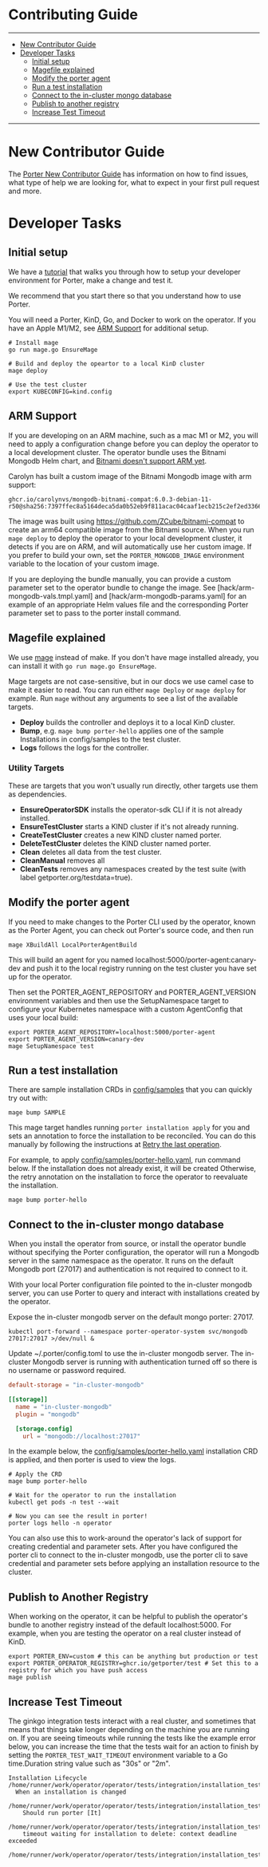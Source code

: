 # Contributing Guide

---
* [New Contributor Guide](#new-contributor-guide)
* [Developer Tasks](#developer-tasks)
  * [Initial setup](#initial-setup)
  * [Magefile explained](#magefile-explained)
  * [Modify the porter agent](#modify-the-porter-agent)
  * [Run a test installation](#run-a-test-installation)  
  * [Connect to the in-cluster mongo database](#connect-to-the-in-cluster-mongo-database)
  * [Publish to another registry](#publish-to-another-registry)
  * [Increase Test Timeout](#increase-test-timeout)
---

# New Contributor Guide

The [Porter New Contributor Guide](https://getporter.org/src/CONTRIBUTING.md) has information on how to find issues, what
type of help we are looking for, what to expect in your first pull request and
more.

# Developer Tasks

## Initial setup

We have a [tutorial] that walks you through how to setup your developer
environment for Porter, make a change and test it.

We recommend that you start there so that you understand how to use Porter.

You will need a Porter, KinD, Go, and Docker to work on the operator.
If you have an Apple M1/M2, see [ARM Support](#arm-support) for additional setup.

[tutorial]: https://getporter.org/contribute/tutorial/

```
# Install mage
go run mage.go EnsureMage

# Build and deploy the opeartor to a local KinD cluster
mage deploy

# Use the test cluster
export KUBECONFIG=kind.config
```

## ARM Support

If you are developing on an ARM machine, such as a mac M1 or M2, you will need to apply a configuration change before you can deploy the operator to a local development cluster.
The operator bundle uses the Bitnami Mongodb Helm chart, and [Bitnami doesn't support ARM yet](https://github.com/bitnami/charts/issues/7305).

Carolyn has built a custom image of the Bitnami Mongodb image with arm support:

```
ghcr.io/carolynvs/mongodb-bitnami-compat:6.0.3-debian-11-r50@sha256:7397ffec8a5164deca5da0b52eb9f811acac04caaf1ecb215c2ef2ed33665191
```

The image was built using https://github.com/ZCube/bitnami-compat to create an arm64 compatible image from the Bitnami source.
When you run `mage deploy` to deploy the operator to your local development cluster, it detects if you are on ARM, and will automatically use her custom image.
If you prefer to build your own, set the `PORTER_MONGODB_IMAGE` environment variable to the location of your custom image.

If you are deploying the bundle manually, you can provide a custom parameter set to the operator bundle to change the image.
See [hack/arm-mongodb-vals.tmpl.yaml] and [hack/arm-mongodb-params.yaml] for an example of an appropriate Helm values file and the corresponding Porter parameter set to pass to the porter install command.

## Magefile explained

We use [mage](https://magefile.org) instead of make. If you don't have mage installed already,
you can install it with `go run mage.go EnsureMage`.

[mage]: https://magefile.org

Mage targets are not case-sensitive, but in our docs we use camel case to make
it easier to read. You can run either `mage Deploy` or `mage deploy` for
example. Run `mage` without any arguments to see a list of the available targets.

* **Deploy** builds the controller and deploys it to a local KinD cluster.
* **Bump**, e.g. `mage bump porter-hello` applies one of the sample Installations in config/samples to the test cluster.
* **Logs** follows the logs for the controller.

### Utility Targets
These are targets that you won't usually run directly, other targets use them as dependencies.

* **EnsureOperatorSDK** installs the operator-sdk CLI if it is not already installed.
* **EnsureTestCluster** starts a KIND cluster if it's not already running.
* **CreateTestCluster** creates a new KIND cluster named porter.
* **DeleteTestCluster** deletes the KIND cluster named porter.
* **Clean** deletes all data from the test cluster.
* **CleanManual** removes all 
* **CleanTests** removes any namespaces created by the test suite (with label getporter.org/testdata=true).

## Modify the porter agent

If you need to make changes to the Porter CLI used by the operator, known as the Porter Agent,
you can check out Porter's source code, and then run

```
mage XBuildAll LocalPorterAgentBuild
```

This will build an agent for you named localhost:5000/porter-agent:canary-dev and push
it to the local registry running on the test cluster you have set up for the operator.

Then set the PORTER_AGENT_REPOSITORY and PORTER_AGENT_VERSION environment variables and
then use the SetupNamespace target to configure your Kubernetes namespace with a custom
AgentConfig that uses your local build:

```
export PORTER_AGENT_REPOSITORY=localhost:5000/porter-agent
export PORTER_AGENT_VERSION=canary-dev
mage SetupNamespace test
```

## Run a test installation

There are sample installation CRDs in [config/samples](/config/samples) that you can quickly try out with:

```
mage bump SAMPLE
```

This mage target handles running `porter installation apply` for you and sets an annotation to force the installation to be reconciled.
You can do this manually by following the instructions at [Retry the last operation](https://release-v1.porter.sh/operator/quickstart/#retry-the-last-operation).

For example, to apply [config/samples/porter-hello.yaml](/config/samples]/porter-hello.yaml), run command below.
If the installation does not already exist, it will be created
Otherwise, the retry annotation on the installation to force the operator to reevaluate the installation.

```
mage bump porter-hello
```

## Connect to the in-cluster mongo database

When you install the operator from source, or install the operator bundle without specifying the Porter configuration, the operator will run a Mongodb server in the same namespace as the operator.
It runs on the default Mongodb port (27017) and authentication is not required to connect to it.

With your local Porter configuration file pointed to the in-cluster mongodb server, you can use Porter to query and interact with installations created by the operator.

Expose the in-cluster mongodb server on the default mongo porter: 27017.
```
kubectl port-forward --namespace porter-operator-system svc/mongodb 27017:27017 >/dev/null &
```

Update ~/.porter/config.toml to use the in-cluster mongodb server.
The in-cluster Mongodb server is running with authentication turned off so there is no username or password required.

```toml
default-storage = "in-cluster-mongodb"

[[storage]]
  name = "in-cluster-mongodb"
  plugin = "mongodb"

  [storage.config]
    url = "mongodb://localhost:27017"
```

In the example below, the [config/samples/porter-hello.yaml](/config/samples/porter-hello.yaml) installation CRD is applied,
and then porter is used to view the logs.

```
# Apply the CRD
mage bump porter-hello

# Wait for the operator to run the installation
kubectl get pods -n test --wait 

# Now you can see the result in porter!
porter logs hello -n operator
```

You can also use this to work-around the operator's lack of support for creating credential and parameter sets.
After you have configured the porter cli to connect to the in-cluster mongodb, use the porter cli to save credential and parameter sets before applying an installation resource to the cluster.

## Publish to Another Registry

When working on the operator, it can be helpful to publish the operator's bundle to another registry instead of the default localhost:5000.
For example, when you are testing the operator on a real cluster instead of KinD.

```
export PORTER_ENV=custom # this can be anything but production or test
export PORTER_OPERATOR_REGISTRY=ghcr.io/getporter/test # Set this to a registry for which you have push access
mage publish
```

## Increase Test Timeout

The ginkgo integration tests interact with a real cluster, and sometimes that means that things take longer depending on the machine you are running on.
If you are seeing timeouts while running the tests like the example error below, you can increase the time that the tests wait for an action to finish by setting the `PORTER_TEST_WAIT_TIMEOUT` environment variable to a Go time.Duration string value such as "30s" or "2m".

```plain
Installation Lifecycle
/home/runner/work/operator/operator/tests/integration/installation_test.go:27
  When an installation is changed
  /home/runner/work/operator/operator/tests/integration/installation_test.go:28
    Should run porter [It]
    /home/runner/work/operator/operator/tests/integration/installation_test.go:29
    timeout waiting for installation to delete: context deadline exceeded
    /home/runner/work/operator/operator/tests/integration/installation_test.go:150
```
